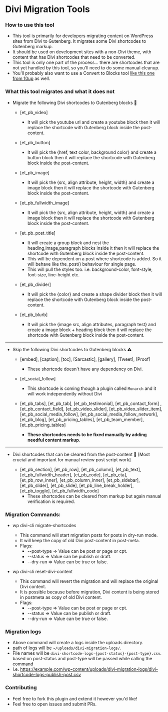 # Divi Migration Tools

### How to use this tool

* This tool is primarily for developers migrating content on WordPress sites from Divi to Gutenberg. It migrates some Divi shortcodes to Gutenberg markup.
* It should be used on development sites with a non-Divi theme, with content that has Divi shortcodes that need to be converted.
* This tool is only one part of the process... there are shortcodes that are not yet handled by this tool, so you'll need to do some manual cleanup.
* You'll probably also want to use a Convert to Blocks tool [like this one from 10up](https://github.com/10up/convert-to-blocks) as well.

### What this tool migrates and what it does not

* Migrate the following Divi shortcodes to Gutenberg blocks 🙌

    * [et_pb_video]
        * It will pick the youtube url and create a youtube block then it will replace the shortcode with Gutenberg block inside the post-content.
        
    * [et_pb_button]
        * It will pick the {href, text color, background color} and create a button block then it will replace the shortcode with Gutenberg block inside the post-content.
        
    * [et_pb_image]
        * It will pick the {src, align attribute, height, width} and create a image block then it will replace the shortcode with Gutenberg block inside the post-content.

    * [et_pb_fullwidth_image]
        * It will pick the {src, align attribute, height, width} and create a image block then it will replace the shortcode with Gutenberg block inside the post-content.

    * [et_pb_post_title]
        * It will create a group block and nest the heading,image,paragraph blocks inside it then it will replace the shortcode with Gutenberg block inside the post-content.
        * This will be dependent on a post where shortcode is added. So it will behave like the_post() behaviour for single page.
        * This will pull the styles too. i.e. background-color, font-style, font-size, line-height etc.  

    * [et_pb_divider]
        * It will pick the {color} and create a shape divider block then it will replace the shortcode with Gutenberg block inside the post-content.

    * [et_pb_blurb]
        * It will pick the {image src, align attributes, paragraph test} and create a image block + heading block then it will replace the shortcode with Gutenberg block inside the post-content.
---

* Skip the following Divi shortcodes to Gutenberg blocks ⚠️

    * [embed], [caption], [toc], [Sarcastic], [gallery], [Tweet], [Proof]
        * These shortcode doesn't have any dependency on Divi.

    * [et_social_follow]
        * This shortcode is coming though a plugin called `Monarch` and it will work independently without Divi
 
    * [et_pb_tabs], [et_pb_tab], [et_pb_testimonial], [et_pb_contact_form] , [et_pb_contact_field], [et_pb_video_slider], [et_pb_video_slider_item], [et_pb_social_media_follow], [et_pb_social_media_follow_network], [et_pb_blog], [et_pb_pricing_tables], [et_pb_team_member], [et_pb_pricing_tables]
        * **These shortcodes needs to be fixed manually by adding needful content markup**.

---

* Divi shortcodes that can be cleared from the post-content 🧐 [Most crucial and important for manual review post script work]

    * [et_pb_section], [et_pb_row], [et_pb_column], [et_pb_text], [et_pb_fullwidth_header], [et_pb_code], [et_pb_cta], [et_pb_row_inner], [et_pb_column_inner], [et_pb_sidebar], [et_pb_slider], [et_pb_slide], [et_pb_line_break_holder], [et_pb_toggle], [et_pb_fullwidth_code]
        * These shortcodes can be cleared from markup but again manual verification is required.
    

### Migration Commands:

* wp divi-cli migrate-shortcodes
    * This command will start migration posts for posts in dry-run mode.
    * It will keep the copy of old Divi post-content in post-meta.
    * Flags:
        * --post-type => Value can be post or page or cpt.
        * --status => Value can be publish or draft.
        * --dry-run => Value can be true or false.

* wp divi-cli reset-divi-content
    * This command will revert the migration and will replace the original Divi content.
    * It is possible because before migration, Divi content is being stored in postmeta as copy of old Divi content.
    * Flags:
        * --post-type => Value can be post or page or cpt.
        * --status => Value can be publish or draft.
        * --dry-run => Value can be true or false.
    
### Migration logs

* Above command will create a logs inside the uploads directory.
* path of logs will be `~/uploads/divi-migration-logs/`.
* File names will be `divi-shortcode-logs-{post-status}-{post-type}.csv`. based on post-status and post-type will be passed while calling the command
* I.e. https://example.com/wp-content/uploads/divi-migration-logs/divi-shortcode-logs-publish-post.csv


### Contributing
* Feel free to fork this plugin and extend it however you'd like!
* Feel free to open issues and submit PRs. 
